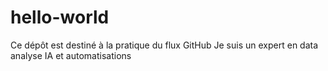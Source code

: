# hello-world
 Ce dépôt est destiné à la pratique du flux GitHub
Je suis un expert en data analyse IA et automatisations
